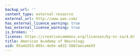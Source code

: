 ```yaml
---
backup_url: ''
content_type: external-resource
external_url: http://www.aan.com/
has_external_licence_warning: true
has_external_license_warning: true
is_broken: ''
license: https://creativecommons.org/licenses/by-nc-sa/4.0/
title: American Academy of Neurology
uid: 95a4e553-865c-4e5e-a832-50b7aeca4e93
---
```

